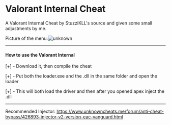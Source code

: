 # Valorant Internal Cheat

A Valorant Internal Cheat by StuzziKLL's source and given some small adjustments by me.

Picture of the menu:![unknown](https://user-images.githubusercontent.com/66092976/133507898-5ee16496-998c-47e3-8caf-e724bdbc8b96.png)


***

#### How to use the Valorant Internal

[+] - Download it, then compile the cheat

[+] - Put both the loader.exe and the .dll in the same folder and open the loader

[+] - This will both load the driver and then after you opened apex inject the .dll

***

Recommended Injector: https://www.unknowncheats.me/forum/anti-cheat-bypass/426893-injector-v2-version-eac-vanguard.html


